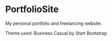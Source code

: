 # PortfolioSite
My personal portfolio and freelancing website.

Theme used: Business Casual by Start Bootstrap
